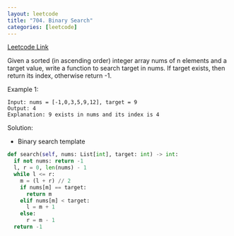 ```yaml
---
layout: leetcode
title: "704. Binary Search"
categories: [leetcode]
---
```


[Leetcode Link](https://leetcode.com/problems/binary-search/)

Given a sorted (in ascending order) integer array nums of n elements and a target value, write a function to search target in nums. If target exists, then return its index, otherwise return -1.

Example 1:

```
Input: nums = [-1,0,3,5,9,12], target = 9
Output: 4
Explanation: 9 exists in nums and its index is 4
```

Solution: 

* Binary search template

```python
def search(self, nums: List[int], target: int) -> int:
  if not nums: return -1
  l, r = 0, len(nums) - 1
  while l <= r:
    m = (l + r) // 2
    if nums[m] == target:
      return m
    elif nums[m] < target: 
      l = m + 1
    else:
      r = m - 1
  return -1
```